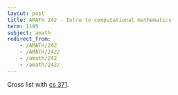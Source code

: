 ```yaml
---
layout: post
title: AMATH 242 - Intro to computational mathematics
term: 1195
subject: amath
redirect_from:
    - /AMATH/242
    - /AMATH/242/
    - /amath/242
    - /amath/242/
---
```


Cross list with [cs 371](../CS371).

